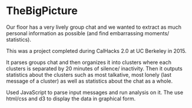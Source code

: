 # TheBigPicture
Our floor has a very lively group chat and we wanted to extract as much personal information as possible (and find embarrassing moments/ statistics).

This was a project completed during CalHacks 2.0 at UC Berkeley in 2015.

It parses groups chat and then organizes it into clusters where each clusters is separated by 20 minutes of silence/ inactivity. Then it outputs statistics about the clusters such as most talkative, most lonely (last message of a cluster) as well as statistics about the chat as a whole.

Used JavaScript to parse input messages and run analysis on it. The use html/css and d3 to display the data in graphical form.

